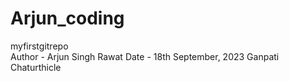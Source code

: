 # Arjun_coding
myfirstgitrepo
<br>
Author - Arjun Singh Rawat
Date - 18th September, 2023
Ganpati Chaturthicle
